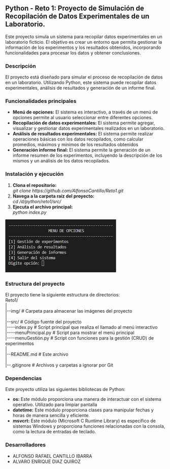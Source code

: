 <h2><b>Python - Reto 1: Proyecto de Simulación de Recopilación de Datos Experimentales de un Laboratorio.</b></h2>

Este proyecto simula un sistema para recopilar datos experimentales en un laboratorio ficticio. El objetivo es crear un entorno que permita gestionar la información de los experimentos y los resultados obtenidos, incorporando funcionalidades para procesar los datos y obtener conclusiones.

<h3><b>Descripción</b></h3>
El proyecto está diseñado para simular el proceso de recopilación de datos en un laboratorio. Utilizando Python, este sistema puede recopilar datos experimentales, análisis de resultados y generación de un informe final.

<h3><b>Funcionalidades principales</b></h3>
<ul>
  <li>
    <b>Menú de opciones:</b> El sistema es interactivo, a través de un menú de opciones permite al usuario seleccionar entre diferentes opciones.
  </li>
  <li>
    <b>Recopilación de datos experimentales:</b> El sistema permite agregar, visualizar y gestionar datos experimentales realizados en un laboratorio.
  </li>
  <li>
    <b>Análisis de resultados experimentales:</b> El sistema permite realizar operaciones básicas con los datos recopilados, como calcular promedios, máximos y mínimos de los resultados obtenidos
  </li>
  <li>
    <b>Generación informe final:</b> El sistema permite la generación de un informe resumen de los experimentos, incluyendo la descripción de los mismos y un análisis de los datos recopilados.
  </li>
</ul>

<h3>Instalación y ejecución</h3>
<ol>
  <li>
    <b>Clona el repositorio:</b><br>
    <i>git clone https://github.com/AlfonsoCantillo/Reto1.git</i>
  </li>
  <li>
    <b>Navega a la carpeta raíz del proyecto:</b><br>
    <i>cd /d/python/reto1/src/</i>
  </li>
  <li>
    <b>Ejecuta el archivo principal:</b><br>
    <i>python index.py</i>
  </li>
</ol>

<img src="/img/menu.png">  

<h3>Estructura del proyecto</h3>
El proyecto tiene la siguiente estructura de directorios:<br>
Reto1/<br>
|<br>
|--img/                     # Carpeta para almacenar las imágenes del proyecto<br>
|<br>
|--src/                     # Código fuente del proyecto <br>
   |----index.py            # Script principal que realiza el llamado al menú interactivo<br>
   |----menuPrincipal.py    # Script para mostrar el menú principal<br>
   |----menuGestión.py      # Script con funciones para la gestión (CRUD) de experimentos<br>
|<br>   
|--README.md                # Este archivo<br>
|<br>
|--.gitignore               # Archivos y carpetas a ignorar por Git<br>

<h3>Dependencias</h3>
Este proyecto utiliza las siguientes bibliotecas de Python:
<ul>
  <li><b>os:</b> Este módulo proporciona una manera de interactuar con el sistema operativo. Utilizado para limpiar pantalla</li>
  <li><b>datetime:</b> Este módulo proporciona clases para manipular fechas y horas de manera sencilla y eficiente.</li>
  <li><b>msvcrt:</b> Este módulo (Microsoft C Runtime Library) es específico de sistemas Windows y proporciona funciones relacionadas con la consola, como la lectura de entradas de teclado.</li>
</ul>

<h3>Desarrolladores</h3>
<ul>
  <li>ALFONSO RAFAEL CANTILLO IBARRA</li>
  <li>ALVARO ENRIQUE DIAZ QUIROZ</li>
</ul>
